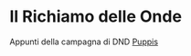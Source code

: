 # Il Richiamo delle Onde
Appunti della campagna di DND
[Puppis](./il-richiamo-delle-onde/campagna_richiamo_onde/PG/puppis.jpg)
